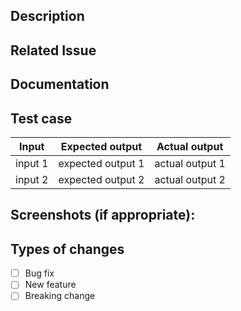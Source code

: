 ## Description

## Related Issue

## Documentation

## Test case

| **Input** | **Expected output** | **Actual output** |
| --------- | ------------------- | ----------------- |
| input 1   | expected output 1   | actual output 1   |
| input 2   | expected output 2   | actual output 2   |

## Screenshots (if appropriate):

## Types of changes

- [ ] Bug fix
- [ ] New feature
- [ ] Breaking change
